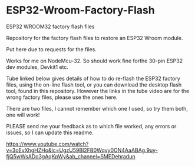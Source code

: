 # ESP32-Wroom-Factory-Flash
ESP32 WROOM32 factory flash files

Repository for the factory flash files to restore an ESP32 Wroom module. 

Put here due to requests for the files.

Works for me on NodeMcu-32. So should work fine forthe 30-pin ESP32 dev modules, Devkit1 etc.



Tube linked below gives details of how to do re-flash the ESP32 factory files, using the on-line flash tool, or you can download the desktop flash tool, found in this repository.
However the links in the tube video are for the wrong factory files, please use the ones here.

There are two files, I cannot remember which one I used, so try them both, one will work!

PLEASE send me your feedback as to which file worked, any errors or issues, so I can update this readme.


https://www.youtube.com/watch?v=3oEvXhgHZHo&lc=UgzU59BI2FB0Wqvy0ON4AaABAg.9uy-fjQ5wWsADo3gAqKpWy&ab_channel=SMEDehradun
